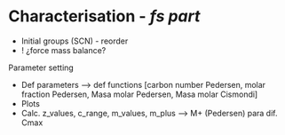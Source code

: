 # Characterisation - *fs part*
- Initial groups (SCN) - reorder
- ! ¿force mass balance?

Parameter setting
- Def parameters --> def functions [carbon number Pedersen, molar fraction Pedersen, Masa molar Pedersen, Masa molar Cismondi]
- Plots
- Calc. z_values, c_range, m_values, m_plus --> M+ (Pedersen) para dif. Cmax
